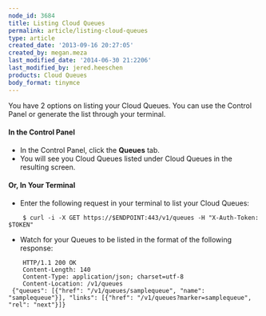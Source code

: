 ```yaml
---
node_id: 3684
title: Listing Cloud Queues
permalink: article/listing-cloud-queues
type: article
created_date: '2013-09-16 20:27:05'
created_by: megan.meza
last_modified_date: '2014-06-30 21:2206'
last_modified_by: jered.heeschen
products: Cloud Queues
body_format: tinymce
---
```


You have 2 options on listing your Cloud Queues.  You can use the
Control Panel or generate the list through your terminal.

#### In the Control Panel

-   In the Control Panel, click the **Queues** tab.
-   You will see you Cloud Queues listed under Cloud Queues in the
    resulting screen.

#### Or, In Your Terminal

-   Enter the following request in your terminal to list your Cloud
    Queues:

<!-- -->

        $ curl -i -X GET https://$ENDPOINT:443/v1/queues -H "X-Auth-Token: $TOKEN"

-   Watch for your Queues to be listed in the format of the following
    response:

<!-- -->

        HTTP/1.1 200 OK
        Content-Length: 140
        Content-Type: application/json; charset=utf-8
        Content-Location: /v1/queues
     {"queues": [{"href": "/v1/queues/samplequeue", "name": "samplequeue"}], "links": [{"href": "/v1/queues?marker=samplequeue", "rel": "next"}]}


